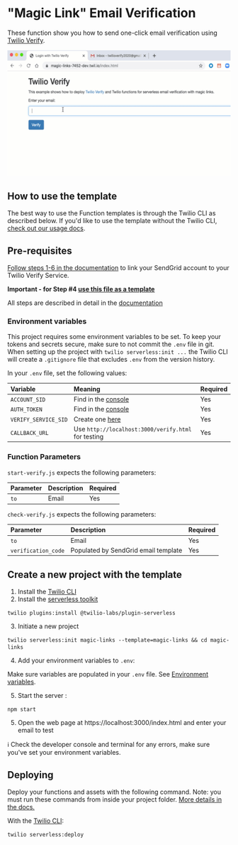 # "Magic Link" Email Verification

These function show you how to send one-click email verification using [Twilio Verify](https://www.twilio.com/docs/verify/api).

![magic-link-demo.gif](./magic-link-demo.gif)

## How to use the template

The best way to use the Function templates is through the Twilio CLI as described below. If you'd like to use the template without the Twilio CLI, [check out our usage docs](../docs/USING_FUNCTIONS.md).

## Pre-requisites

[Follow steps 1-6 in the documentation](https://www.twilio.com/docs/verify/email) to link your SendGrid account to your Twilio Verify Service.

**Important - for Step #4 [use this file as a template](./assets/email-template.html)**

All steps are described in detail in the [documentation](https://www.twilio.com/docs/verify/email)

### Environment variables

This project requires some environment variables to be set. To keep your tokens and secrets secure, make sure to not commit the `.env` file in git. When setting up the project with `twilio serverless:init ...` the Twilio CLI will create a `.gitignore` file that excludes `.env` from the version history.

In your `.env` file, set the following values:

| Variable             | Meaning                                                            | Required |
| :------------------- | :----------------------------------------------------------------- | :------- |
| `ACCOUNT_SID`        | Find in the [console](https://www.twilio.com/console)              | Yes      |
| `AUTH_TOKEN`         | Find in the [console](https://www.twilio.com/console)              | Yes      |
| `VERIFY_SERVICE_SID` | Create one [here](https://www.twilio.com/console/verify/services)  | Yes      |
| `CALLBACK_URL`       | Use `http://localhost:3000/verify.html` for testing                | Yes      |

### Function Parameters

`start-verify.js` expects the following parameters:

| Parameter      | Description  | Required |
| :------------- | :------------| :------- |
| `to`           | Email        | Yes      |

`check-verify.js` expects the following parameters:

| Parameter           | Description                           | Required |
| :------------------ | :------------------------------------ | :------- |
| `to`                | Email                                 | Yes      |
| `verification_code` | Populated by SendGrid email template  | Yes      |

## Create a new project with the template

1. Install the [Twilio CLI](https://www.twilio.com/docs/twilio-cli/quickstart#install-twilio-cli)
2. Install the [serverless toolkit](https://www.twilio.com/docs/labs/serverless-toolkit/getting-started)

```shell
twilio plugins:install @twilio-labs/plugin-serverless
```

3. Initiate a new project

```
twilio serverless:init magic-links --template=magic-links && cd magic-links
```

4. Add your environment variables to `.env`:

Make sure variables are populated in your `.env` file. See [Environment variables](#environment-variables).

5. Start the server :

```
npm start
```

5. Open the web page at https://localhost:3000/index.html and enter your email to test

ℹ️ Check the developer console and terminal for any errors, make sure you've set your environment variables.

## Deploying

Deploy your functions and assets with the following command. Note: you must run these commands from inside your project folder. [More details in the docs.](https://www.twilio.com/docs/labs/serverless-toolkit)

With the [Twilio CLI](https://www.twilio.com/docs/twilio-cli/quickstart):

```
twilio serverless:deploy
```